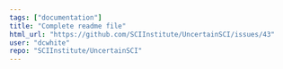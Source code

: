 ```yaml
---
tags: ["documentation"]
title: "Complete readme file"
html_url: "https://github.com/SCIInstitute/UncertainSCI/issues/43"
user: "dcwhite"
repo: "SCIInstitute/UncertainSCI"
---
```


